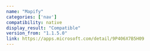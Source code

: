 ```yaml
---
name: "Mapify"
categories: ['nav']
compatibility: native
display_result: "Compatible"
version_from: "1.1.5.0"
link: https://apps.microsoft.com/detail/9P406X7B5H09
---
```

